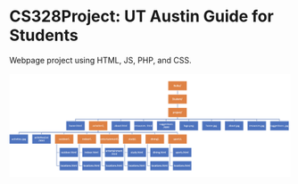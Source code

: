 # CS328Project: UT Austin Guide for Students

Webpage project using HTML, JS, PHP, and CSS.\
\
![directiory setup accross all our serves](https://github.com/kimmisin/CS329Project/blob/main/directory_setup.png)

